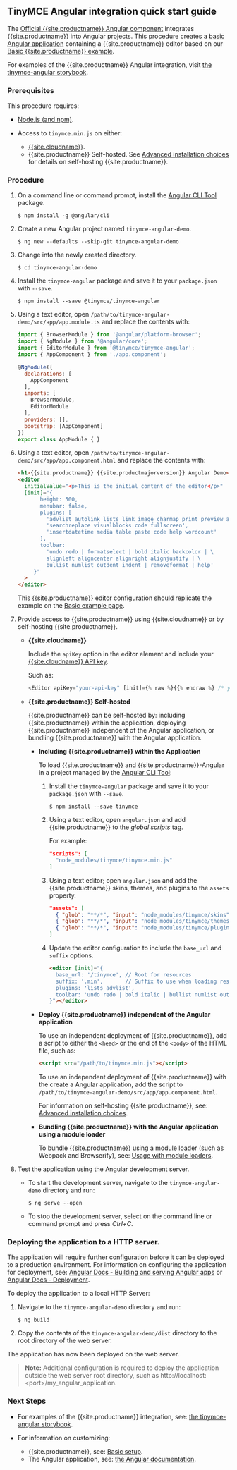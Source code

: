 ## TinyMCE Angular integration quick start guide

The [Official {{site.productname}} Angular component](https://github.com/tinymce/tinymce-angular) integrates {{site.productname}} into Angular projects.
This procedure creates a [basic Angular application](https://angular.io/guide/setup-local) containing a {{site.productname}} editor based on our [Basic {{site.productname}} example]({{site.baseurl}}/demo/basic-example/).

For examples of the {{site.productname}} Angular integration, visit [the tinymce-angular storybook](https://tinymce.github.io/tinymce-angular/).

### Prerequisites

This procedure requires:
* [Node.js (and npm)](https://nodejs.org/).
* Access to `tinymce.min.js` on either:

    * [{{site.cloudname}}]({{site.baseurl}}/cloud-deployment-guide/editor-and-features/).
    * {{site.productname}} Self-hosted. See [Advanced installation choices]({{site.baseurl}}/general-configuration-guide/advanced-install/) for details on self-hosting {{site.productname}}.

### Procedure

1. On a command line or command prompt, install the [Angular CLI Tool](https://angular.io/cli) package.

    ```
    $ npm install -g @angular/cli
    ```
2. Create a new Angular project named `tinymce-angular-demo`.

    ```
    $ ng new --defaults --skip-git tinymce-angular-demo
    ```
3. Change into the newly created directory.

    ```
    $ cd tinymce-angular-demo
    ```
4. Install the `tinymce-angular` package and save it to your `package.json` with `--save`.

    ```
    $ npm install --save @tinymce/tinymce-angular
    ```
5. Using a text editor, open `/path/to/tinymce-angular-demo/src/app/app.module.ts` and replace the contents with:

    ```js
    import { BrowserModule } from '@angular/platform-browser';
    import { NgModule } from '@angular/core';
    import { EditorModule } from '@tinymce/tinymce-angular';
    import { AppComponent } from './app.component';

    @NgModule({
      declarations: [
        AppComponent
      ],
      imports: [
        BrowserModule,
        EditorModule
      ],
      providers: [],
      bootstrap: [AppComponent]
    })
    export class AppModule { }
    ```

6. Using a text editor, open `/path/to/tinymce-angular-demo/src/app/app.component.html` and replace the contents with:

    ```html
    <h1>{{site.productname}} {{site.productmajorversion}} Angular Demo</h1>
    <editor
      initialValue="<p>This is the initial content of the editor</p>"
      [init]="{
           height: 500,
           menubar: false,
           plugins: [
             'advlist autolink lists link image charmap print preview anchor',
             'searchreplace visualblocks code fullscreen',
             'insertdatetime media table paste code help wordcount'
           ],
           toolbar:
             'undo redo | formatselect | bold italic backcolor | \
             alignleft aligncenter alignright alignjustify | \
             bullist numlist outdent indent | removeformat | help'
         }"
      >
    </editor>
    ```
    This {{site.productname}} editor configuration should replicate the example on the [Basic example page]({{site.baseurl}}/demo/basic-example/).
7. Provide access to {{site.productname}} using {{site.cloudname}} or by self-hosting {{site.productname}}.

    * **{{site.cloudname}}**

        Include the `apiKey` option in the editor element and include your [{{site.cloudname}} API key]({{site.accountsignup}}).

        Such as:

        ```js
        <Editor apiKey="your-api-key" [init]={% raw %}{{% endraw %} /* your other settings */ {% raw %}}{% endraw %} />
        ```

    * **{{site.productname}} Self-hosted**

      {{site.productname}} can be self-hosted by: including {{site.productname}} within the application, deploying {{site.productname}} independent of the Angular application, or bundling {{site.productname}} with the Angular application.

      * **Including {{site.productname}} within the Application**

        To load {{site.productname}} and {{site.productname}}-Angular in a project managed by the [Angular CLI Tool](https://angular.io/cli):

        1. Install the `tinymce-angular` package and save it to your `package.json` with `--save`.

            ```
            $ npm install --save tinymce
            ```
        2. Using a text editor, open `angular.json` and add {{site.productname}} to the *global scripts* tag.

            For example:

            ```json
            "scripts": [
              "node_modules/tinymce/tinymce.min.js"
            ]
            ```
        3. Using a text editor; open `angular.json` and add the {{site.productname}} skins, themes, and plugins to the `assets` property.

            ```json
            "assets": [
              { "glob": "**/*", "input": "node_modules/tinymce/skins", "output": "/tinymce/skins/" },
              { "glob": "**/*", "input": "node_modules/tinymce/themes", "output": "/tinymce/themes/" },
              { "glob": "**/*", "input": "node_modules/tinymce/plugins", "output": "/tinymce/plugins/" }
            ]
            ```
        4. Update the editor configuration to include the `base_url` and `suffix` options.

            ```html
            <editor [init]="{
              base_url: '/tinymce', // Root for resources
              suffix: '.min',       // Suffix to use when loading resources
              plugins: 'lists advlist',
              toolbar: 'undo redo | bold italic | bullist numlist outdent indent'
            }"></editor>
            ```

      * **Deploy {{site.productname}} independent of the Angular application**

        To use an independent deployment of {{site.productname}}, add a script to either the `<head>` or the end of the `<body>` of the HTML file, such as:
        ```html
        <script src="/path/to/tinymce.min.js"></script>
        ```

        To use an independent deployment of {{site.productname}} with the create a Angular application, add the script to `/path/to/tinymce-angular-demo/src/app/app.component.html`.

        For information on self-hosting {{site.productname}}, see: [Advanced installation choices]({{site.baseurl}}/general-configuration-guide/advanced-install/).

      * **Bundling {{site.productname}} with the Angular application using a module loader**

        To bundle {{site.productname}} using a module loader (such as Webpack and Browserify), see: [Usage with module loaders]({{site.baseurl}}/advanced/usage-with-module-loaders/).

8. Test the application using the Angular development server.
    * To start the development server, navigate to the `tinymce-angular-demo` directory and run:

        ```
        $ ng serve --open
        ```

    * To stop the development server, select on the command line or command prompt and press _Ctrl+C_.

### Deploying the application to a HTTP server.
The application will require further configuration before it can be deployed to a production environment. For information on configuring the application for deployment, see: [Angular Docs - Building and serving Angular apps](https://angular.io/guide/build) or [Angular Docs - Deployment](https://angular.io/guide/deployment).

To deploy the application to a local HTTP Server:

1. Navigate to the `tinymce-angular-demo` directory and run:

    ```
    $ ng build
    ```

2. Copy the contents of the `tinymce-angular-demo/dist` directory to the root directory of the web server.

The application has now been deployed on the web server.

> **Note:** Additional configuration is required to deploy the application outside the web server root directory, such as http://localhost:&#60;port&#62;/my_angular_application.

### Next Steps

* For examples of the {{site.productname}} integration, see: [the tinymce-angular storybook](https://tinymce.github.io/tinymce-angular/).
* For information on customizing:

    * {{site.productname}}, see: [Basic setup]({{site.baseurl}}/general-configuration-guide/basic-setup/).
    * The Angular application, see: [the Angular documentation](https://angular.io/docs).
